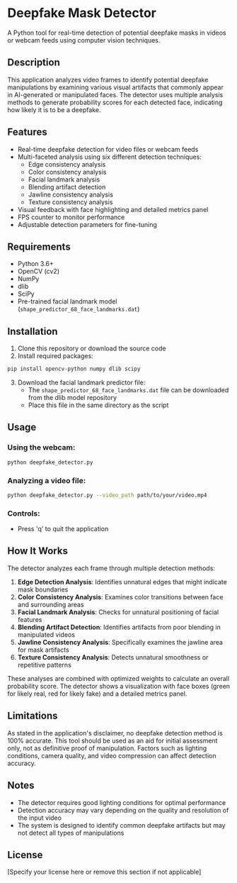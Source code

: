 # Deepfake Mask Detector

A Python tool for real-time detection of potential deepfake masks in videos or webcam feeds using computer vision techniques.

## Description

This application analyzes video frames to identify potential deepfake manipulations by examining various visual artifacts that commonly appear in AI-generated or manipulated faces. The detector uses multiple analysis methods to generate probability scores for each detected face, indicating how likely it is to be a deepfake.

## Features

- Real-time deepfake detection for video files or webcam feeds
- Multi-faceted analysis using six different detection techniques:
  - Edge consistency analysis
  - Color consistency analysis
  - Facial landmark analysis
  - Blending artifact detection
  - Jawline consistency analysis
  - Texture consistency analysis
- Visual feedback with face highlighting and detailed metrics panel
- FPS counter to monitor performance
- Adjustable detection parameters for fine-tuning

## Requirements

- Python 3.6+
- OpenCV (cv2)
- NumPy
- dlib
- SciPy
- Pre-trained facial landmark model (`shape_predictor_68_face_landmarks.dat`)

## Installation

1. Clone this repository or download the source code
2. Install required packages:
```bash
pip install opencv-python numpy dlib scipy
```
3. Download the facial landmark predictor file:
   - The `shape_predictor_68_face_landmarks.dat` file can be downloaded from the dlib model repository
   - Place this file in the same directory as the script

## Usage

### Using the webcam:
```bash
python deepfake_detector.py
```

### Analyzing a video file:
```bash
python deepfake_detector.py --video_path path/to/your/video.mp4
```

### Controls:
- Press 'q' to quit the application

## How It Works

The detector analyzes each frame through multiple detection methods:

1. **Edge Detection Analysis**: Identifies unnatural edges that might indicate mask boundaries
2. **Color Consistency Analysis**: Examines color transitions between face and surrounding areas
3. **Facial Landmark Analysis**: Checks for unnatural positioning of facial features
4. **Blending Artifact Detection**: Identifies artifacts from poor blending in manipulated videos
5. **Jawline Consistency Analysis**: Specifically examines the jawline area for mask artifacts
6. **Texture Consistency Analysis**: Detects unnatural smoothness or repetitive patterns

These analyses are combined with optimized weights to calculate an overall probability score. The detector shows a visualization with face boxes (green for likely real, red for likely fake) and a detailed metrics panel.

## Limitations

As stated in the application's disclaimer, no deepfake detection method is 100% accurate. This tool should be used as an aid for initial assessment only, not as definitive proof of manipulation. Factors such as lighting conditions, camera quality, and video compression can affect detection accuracy.

## Notes

- The detector requires good lighting conditions for optimal performance
- Detection accuracy may vary depending on the quality and resolution of the input video
- The system is designed to identify common deepfake artifacts but may not detect all types of manipulations

## License

[Specify your license here or remove this section if not applicable]